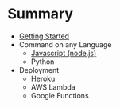 # Summary

* [Getting Started](README.md)
* Command on any Language
   * [Javascript (node.js)](javascript.md)
   * Python
* Deployment
   * Heroku
   * AWS Lambda
   * Google Functions

